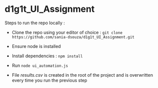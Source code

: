 # d1g1t_UI_Assignment

Steps to run the repo locally : 
- Clone the repo using your editor of choice :
  `git clone https://github.com/sania-dsouza/d1g1t_UI_Assignment.git`
  
- Ensure node is installed 

- Install dependencies : 
`npm install`

- Run `node ui_automation.js`

- File _results.csv_ is created in the root of the project and is overwritten every time you run the previous step 

